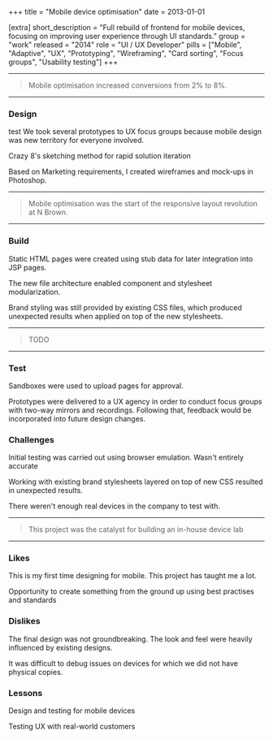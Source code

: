 +++
title = "Mobile device optimisation"
date = 2013-01-01

[extra]
short_description = "Full rebuild of frontend for mobile devices, focusing on improving user experience through UI standards."
group = "work"
released = "2014"
role = "UI / UX Developer"
pills = ["Mobile", "Adaptive", "UX", "Prototyping", "Wireframing",  "Card sorting", "Focus groups", "Usability testing"]
+++

---
> Mobile optimisation increased conversions from 2% to 8%. 
---
### Design
test
We took several prototypes to UX focus groups because mobile design was new territory for everyone involved.

Crazy 8's sketching method for rapid solution iteration

Based on Marketing requirements, I created wireframes and mock-ups in Photoshop.

---
> Mobile optimisation was the start of the responsive layout revolution at N Brown.
---

### Build

Static HTML pages were created using stub data for later integration into JSP pages.

The new file architecture enabled component and stylesheet modularization.

Brand styling was still provided by existing CSS files, which produced unexpected results when applied on top of the new stylesheets.

---
> TODO
---

### Test

Sandboxes were used to upload pages for approval.

Prototypes were delivered to a UX agency in order to conduct focus groups with two-way mirrors and recordings. Following that, feedback would be incorporated into future design changes.

### Challenges

Initial testing was carried out using browser emulation. Wasn't entirely accurate

Working with existing brand stylesheets layered on top of new CSS resulted in unexpected results.

There weren't enough real devices in the company to test with.

---
> This project was the catalyst for building an in-house device lab
---
### Likes

This is my first time designing for mobile. This project has taught me a lot.

Opportunity to create something from the ground up using best practises and standards

### Dislikes

The final design was not groundbreaking. The look and feel were heavily influenced by existing designs.

It was difficult to debug issues on devices for which we did not have physical copies.

### Lessons

Design and testing for mobile devices

Testing UX with real-world customers